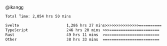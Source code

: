 @ikangg
<!--START_SECTION:waka-->

```txt
Total Time: 2,054 hrs 50 mins

Svelte                     1,286 hrs 27 mins>>>>>>>>>>>>>>>==========   61.45 %
TypeScript                 246 hrs 20 mins >>>======================   11.77 %
Rust                       49 hrs 11 mins  >========================   02.35 %
Other                      38 hrs 33 mins  =========================   01.84 %
```

<!--END_SECTION:waka-->
